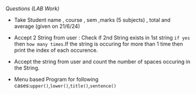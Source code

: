 *Questions (LAB Work)*
- Take Student name , course , sem ,marks (5 subjects) , total and average (given on 21/6/24)

- Accept 2 String from user : Check if 2nd String exists in 1st string `if yes` then `how many times`.If the string is occuring for more than 1 time then print the index of each occurence.

- Accept the string from user and count the number of spaces occuring in the String.

- Menu based Program for following cases:`upper()`,`lower()`,`title()`,`sentence()`
    
